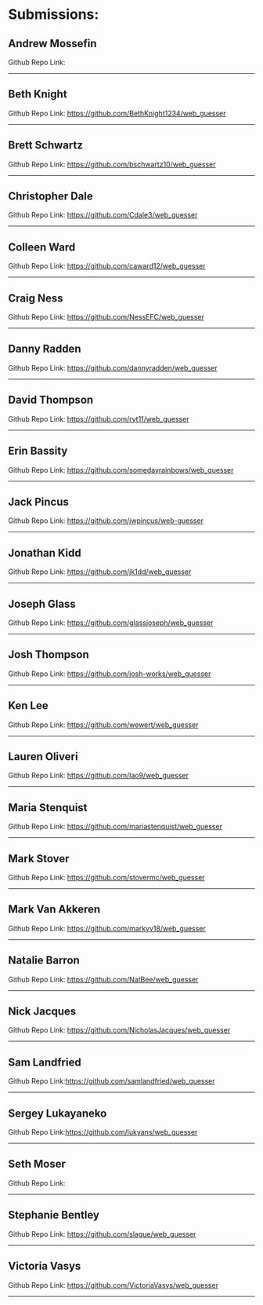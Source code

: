 # Submissions:

## Andrew Mossefin

Github Repo Link:

-----

## Beth Knight

Github Repo Link: https://github.com/BethKnight1234/web_guesser

-----

## Brett Schwartz

Github Repo Link: https://github.com/bschwartz10/web_guesser

-----

## Christopher Dale

Github Repo Link: https://github.com/Cdale3/web_guesser

-----

## Colleen Ward

Github Repo Link: https://github.com/caward12/web_guesser

-----

## Craig Ness

Github Repo Link: https://github.com/NessEFC/web_guesser

-----

## Danny Radden

Github Repo Link: https://github.com/dannyradden/web_guesser

-----

## David Thompson

Github Repo Link: https://github.com/ryt11/web_guesser

-----

## Erin Bassity

Github Repo Link: https://github.com/somedayrainbows/web_guesser

-----

## Jack Pincus

Github Repo Link: https://github.com/jwpincus/web-guesser

-----

## Jonathan Kidd

Github Repo Link: https://github.com/jk1dd/web_guesser

-----

## Joseph Glass

Github Repo Link: https://github.com/glassjoseph/web_guesser

-----

## Josh Thompson

Github Repo Link: https://github.com/josh-works/web_guesser

-----

## Ken Lee

Github Repo Link: https://github.com/wewert/web_guesser

-----

## Lauren Oliveri

Github Repo Link: https://github.com/lao9/web_guesser

-----

## Maria Stenquist

Github Repo Link: https://github.com/mariastenquist/web_guesser

-----

## Mark Stover

Github Repo Link: https://github.com/stovermc/web_guesser

-----

## Mark Van Akkeren

Github Repo Link: https://github.com/markyv18/web_guesser

-----

## Natalie Barron

Github Repo Link: https://github.com/NatBee/web_guesser

-----

## Nick Jacques

Github Repo Link: https://github.com/NicholasJacques/web_guesser

-----

## Sam Landfried

Github Repo Link:https://github.com/samlandfried/web_guesser

-----

## Sergey Lukayaneko

Github Repo Link:https://github.com/lukyans/web_guesser

-----

## Seth Moser

Github Repo Link:

-----

## Stephanie Bentley

Github Repo Link: https://github.com/slague/web_guesser

-----

## Victoria Vasys

Github Repo Link: https://github.com/VictoriaVasys/web_guesser

-----
